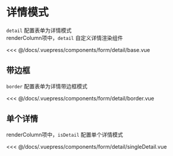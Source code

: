 # 详情模式

`detail` 配置表单为详情模式 </br>
renderColumn项中，`detail` 自定义详情渲染组件

<common-code-format>
  <form-detail-base slot="source"></form-detail-base>
  
<<< @/docs/.vuepress/components/form/detail/base.vue
</common-code-format>


##  带边框

`border` 配置表单为详情带边框模式

<common-code-format>
  <form-detail-border slot="source"></form-detail-border>
  
<<< @/docs/.vuepress/components/form/detail/border.vue
</common-code-format>


## 单个详情

renderColumn项中，`isDetail` 配置单个详情模式

<common-code-format>
  <form-detail-singleDetail slot="source"></form-detail-singleDetail>
  
<<< @/docs/.vuepress/components/form/detail/singleDetail.vue
</common-code-format>